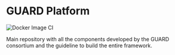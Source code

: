 # GUARD Platform

![Docker Image CI](https://github.com/guard-project/guard-platform/workflows/Docker%20Image%20CI/badge.svg?branch=main)

Main repository with all the components developed by the GUARD consortium and the guideline to build the entire framework.
